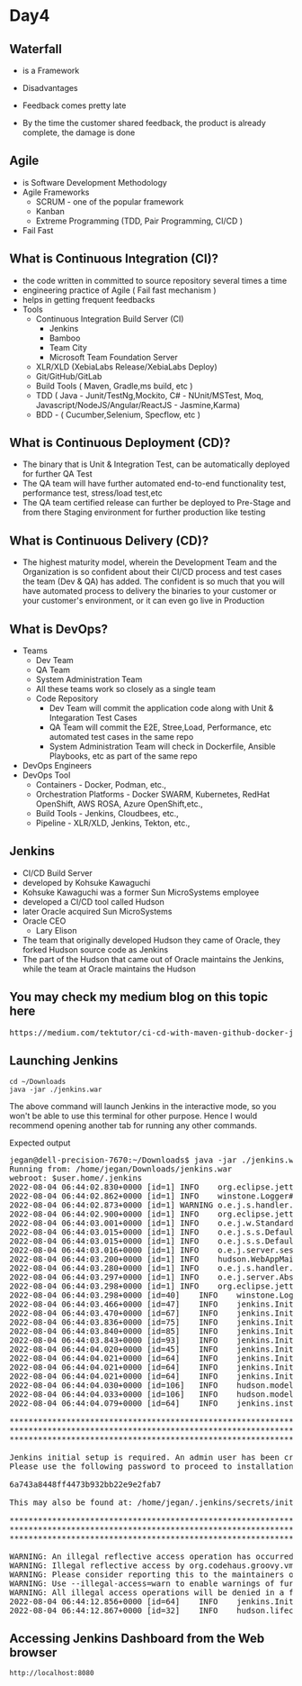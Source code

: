 # Day4

## Waterfall
- is a Framework

- Disadvantages
 - Feedback comes pretty late
 - By the time the customer shared feedback, the product is already complete, the damage is done
 

## Agile
- is Software Development Methodology
- Agile Frameworks
   - SCRUM - one of the popular framework
   - Kanban
   - Extreme Programming (TDD, Pair Programming, CI/CD )
- Fail Fast

## What is Continuous Integration (CI)?
- the code written in committed to source repository several times a time
- engineering practice of Agile ( Fail fast mechanism )
- helps in getting frequent feedbacks
- Tools
    - Continuous Integration Build Server (CI)
      - Jenkins
      - Bamboo
      - Team City
      - Microsoft Team Foundation Server
    - XLR/XLD (XebiaLabs Release/XebiaLabs Deploy)
    - Git/GitHub/GitLab
    - Build Tools ( Maven, Gradle,ms build, etc )
    - TDD ( Java - Junit/TestNg,Mockito, C# - NUnit/MSTest, Moq, Javascript/NodeJS/Angular/ReactJS - Jasmine,Karma)
    - BDD - ( Cucumber,Selenium, Specflow, etc )

## What is Continuous Deployment (CD)?
- The binary that is Unit & Integration Test, can be automatically deployed for further QA Test
- The QA team will have further automated end-to-end functionality test, performance test, stress/load test,etc
- The QA team certified release can further be deployed to Pre-Stage and from there Staging environment for further production like testing

## What is Continuous Delivery (CD)?
- The highest maturity model, wherein the Development Team and the Organization is so confident about their
  CI/CD process and test cases the team (Dev & QA) has added. The confident is so much that you will have automated process to delivery the binaries to your customer or your customer's environment, or it can even go live in Production
  
## What is DevOps?
- Teams
    - Dev Team
    - QA Team
    - System Administration Team
    - All these teams work so closely as a single team
    - Code Repository
       - Dev Team will commit the application code along with Unit & Integaration Test Cases
       - QA Team will commit the E2E, Stree,Load, Performance, etc automated test cases in the same repo
       - System Administration Team will check in Dockerfile, Ansible Playbooks, etc as part of the same repo
- DevOps Engineers
- DevOps Tool
   - Containers - Docker, Podman, etc.,
   - Orchestration Platforms - Docker SWARM, Kubernetes, RedHat OpenShift, AWS ROSA, Azure OpenShift,etc.,
   - Build Tools - Jenkins, Cloudbees, etc.,
   - Pipeline - XLR/XLD, Jenkins, Tekton, etc.,
 
 ## Jenkins
 - CI/CD Build Server
 - developed by Kohsuke Kawaguchi
 - Kohsuke Kawaguchi was a former Sun MicroSystems employee
 - developed a CI/CD tool called Hudson
 - later Oracle acquired Sun MicroSystems
 - Oracle CEO
    - Lary Elison
 - The team that originally developed Hudson they came of Oracle, they forked Hudson source code as Jenkins
 - The part of the Hudson that came out of Oracle maintains the Jenkins, while the team at Oracle maintains the Hudson

## You may check my medium blog on this topic here
<pre>
https://medium.com/tektutor/ci-cd-with-maven-github-docker-jenkins-aca28c252fec
</pre>

## Launching Jenkins
```
cd ~/Downloads
java -jar ./jenkins.war
```
The above command will launch Jenkins in the interactive mode, so you won't be able to use this terminal for other purpose.  Hence I would recommend opening another tab for running any other commands.

Expected output
<pre>
jegan@dell-precision-7670:~/Downloads$ java -jar ./jenkins.war 
Running from: /home/jegan/Downloads/jenkins.war
webroot: $user.home/.jenkins
2022-08-04 06:44:02.830+0000 [id=1]	INFO	org.eclipse.jetty.util.log.Log#initialized: Logging initialized @225ms to org.eclipse.jetty.util.log.JavaUtilLog
2022-08-04 06:44:02.862+0000 [id=1]	INFO	winstone.Logger#logInternal: Beginning extraction from war file
2022-08-04 06:44:02.873+0000 [id=1]	WARNING	o.e.j.s.handler.ContextHandler#setContextPath: Empty contextPath
2022-08-04 06:44:02.900+0000 [id=1]	INFO	org.eclipse.jetty.server.Server#doStart: jetty-9.4.45.v20220203; built: 2022-02-03T09:14:34.105Z; git: 4a0c91c0be53805e3fcffdcdcc9587d5301863db; jvm 11.0.15+10-Ubuntu-0ubuntu0.20.04.1
2022-08-04 06:44:03.001+0000 [id=1]	INFO	o.e.j.w.StandardDescriptorProcessor#visitServlet: NO JSP Support for /, did not find org.eclipse.jetty.jsp.JettyJspServlet
2022-08-04 06:44:03.015+0000 [id=1]	INFO	o.e.j.s.s.DefaultSessionIdManager#doStart: DefaultSessionIdManager workerName=node0
2022-08-04 06:44:03.015+0000 [id=1]	INFO	o.e.j.s.s.DefaultSessionIdManager#doStart: No SessionScavenger set, using defaults
2022-08-04 06:44:03.016+0000 [id=1]	INFO	o.e.j.server.session.HouseKeeper#startScavenging: node0 Scavenging every 660000ms
2022-08-04 06:44:03.200+0000 [id=1]	INFO	hudson.WebAppMain#contextInitialized: Jenkins home directory: /home/jegan/.jenkins found at: $user.home/.jenkins
2022-08-04 06:44:03.280+0000 [id=1]	INFO	o.e.j.s.handler.ContextHandler#doStart: Started w.@495083a0{Jenkins v2.346.2,/,file:///home/jegan/.jenkins/war/,AVAILABLE}{/home/jegan/.jenkins/war}
2022-08-04 06:44:03.297+0000 [id=1]	INFO	o.e.j.server.AbstractConnector#doStart: Started ServerConnector@eb21112{HTTP/1.1, (http/1.1)}{0.0.0.0:8080}
2022-08-04 06:44:03.298+0000 [id=1]	INFO	org.eclipse.jetty.server.Server#doStart: Started @693ms
2022-08-04 06:44:03.298+0000 [id=40]	INFO	winstone.Logger#logInternal: Winstone Servlet Engine running: controlPort=disabled
2022-08-04 06:44:03.466+0000 [id=47]	INFO	jenkins.InitReactorRunner$1#onAttained: Started initialization
2022-08-04 06:44:03.470+0000 [id=67]	INFO	jenkins.InitReactorRunner$1#onAttained: Listed all plugins
2022-08-04 06:44:03.836+0000 [id=75]	INFO	jenkins.InitReactorRunner$1#onAttained: Prepared all plugins
2022-08-04 06:44:03.840+0000 [id=85]	INFO	jenkins.InitReactorRunner$1#onAttained: Started all plugins
2022-08-04 06:44:03.843+0000 [id=93]	INFO	jenkins.InitReactorRunner$1#onAttained: Augmented all extensions
2022-08-04 06:44:04.020+0000 [id=45]	INFO	jenkins.InitReactorRunner$1#onAttained: System config loaded
2022-08-04 06:44:04.021+0000 [id=64]	INFO	jenkins.InitReactorRunner$1#onAttained: System config adapted
2022-08-04 06:44:04.021+0000 [id=64]	INFO	jenkins.InitReactorRunner$1#onAttained: Loaded all jobs
2022-08-04 06:44:04.021+0000 [id=64]	INFO	jenkins.InitReactorRunner$1#onAttained: Configuration for all jobs updated
2022-08-04 06:44:04.030+0000 [id=106]	INFO	hudson.model.AsyncPeriodicWork#lambda$doRun$1: Started Download metadata
2022-08-04 06:44:04.033+0000 [id=106]	INFO	hudson.model.AsyncPeriodicWork#lambda$doRun$1: Finished Download metadata. 2 ms
2022-08-04 06:44:04.079+0000 [id=64]	INFO	jenkins.install.SetupWizard#init: 

*************************************************************
*************************************************************
*************************************************************

Jenkins initial setup is required. An admin user has been created and a password generated.
Please use the following password to proceed to installation:

6a743a8448ff4473b932bb22e9e2fab7

This may also be found at: /home/jegan/.jenkins/secrets/initialAdminPassword

*************************************************************
*************************************************************
*************************************************************

WARNING: An illegal reflective access operation has occurred
WARNING: Illegal reflective access by org.codehaus.groovy.vmplugin.v7.Java7$1 (file:/home/jegan/.jenkins/war/WEB-INF/lib/groovy-all-2.4.21.jar) to constructor java.lang.invoke.MethodHandles$Lookup(java.lang.Class,int)
WARNING: Please consider reporting this to the maintainers of org.codehaus.groovy.vmplugin.v7.Java7$1
WARNING: Use --illegal-access=warn to enable warnings of further illegal reflective access operations
WARNING: All illegal access operations will be denied in a future release
2022-08-04 06:44:12.856+0000 [id=64]	INFO	jenkins.InitReactorRunner$1#onAttained: Completed initialization
2022-08-04 06:44:12.867+0000 [id=32]	INFO	hudson.lifecycle.Lifecycle#onReady: <b>Jenkins is fully up and running</b>
</pre>

## Accessing Jenkins Dashboard from the Web browser
```
http://localhost:8080
```
